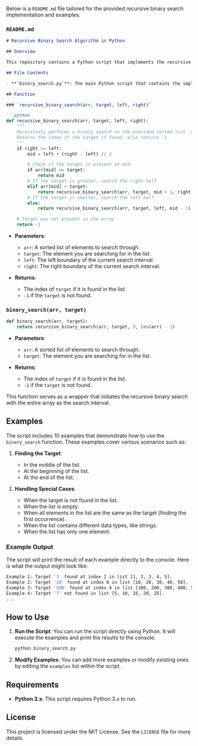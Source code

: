 Below is a `README.md` file tailored for the provided recursive binary search implementation and examples.

### `README.md`

```markdown
# Recursive Binary Search Algorithm in Python

## Overview

This repository contains a Python script that implements the recursive binary search algorithm. Binary search is an efficient algorithm used to find an element in a sorted list. The recursive approach to binary search involves dividing the list in half and recursively searching in the appropriate half until the target value is found or the search interval is exhausted.

## File Contents

- **`binary_search.py`**: The main Python script that contains the implementation of the recursive binary search algorithm, along with 10 examples demonstrating its usage.

## Function

### `recursive_binary_search(arr, target, left, right)`

```python
def recursive_binary_search(arr, target, left, right):
    """
    Recursively performs a binary search on the provided sorted list 'arr' to find the 'target'.
    Returns the index of the target if found, else returns -1.
    """
    if right >= left:
        mid = left + (right - left) // 2

        # Check if the target is present at mid
        if arr[mid] == target:
            return mid
        # If the target is greater, search the right half
        elif arr[mid] < target:
            return recursive_binary_search(arr, target, mid + 1, right)
        # If the target is smaller, search the left half
        else:
            return recursive_binary_search(arr, target, left, mid - 1)

    # Target was not present in the array
    return -1
```

- **Parameters**:
  - `arr`: A sorted list of elements to search through.
  - `target`: The element you are searching for in the list.
  - `left`: The left boundary of the current search interval.
  - `right`: The right boundary of the current search interval.

- **Returns**:
  - The index of `target` if it is found in the list.
  - `-1` if the `target` is not found.

### `binary_search(arr, target)`

```python
def binary_search(arr, target):
    return recursive_binary_search(arr, target, 0, len(arr) - 1)
```

- **Parameters**:
  - `arr`: A sorted list of elements to search through.
  - `target`: The element you are searching for in the list.

- **Returns**:
  - The index of `target` if it is found in the list.
  - `-1` if the `target` is not found.

This function serves as a wrapper that initiates the recursive binary search with the entire array as the search interval.

## Examples

The script includes 10 examples that demonstrate how to use the `binary_search` function. These examples cover various scenarios such as:

1. **Finding the Target**:
    - In the middle of the list.
    - At the beginning of the list.
    - At the end of the list.
  
2. **Handling Special Cases**:
    - When the target is not found in the list.
    - When the list is empty.
    - When all elements in the list are the same as the target (finding the first occurrence).
    - When the list contains different data types, like strings.
    - When the list has only one element.

### Example Output

The script will print the result of each example directly to the console. Here is what the output might look like:

```bash
Example 1: Target '3' found at index 2 in list [1, 2, 3, 4, 5].
Example 2: Target '10' found at index 0 in list [10, 20, 30, 40, 50].
Example 3: Target '500' found at index 4 in list [100, 200, 300, 400, 500].
Example 4: Target '7' not found in list [5, 10, 15, 20, 25].
...
```

## How to Use

1. **Run the Script**: You can run the script directly using Python. It will execute the examples and print the results to the console.

   ```bash
   python binary_search.py
   ```

2. **Modify Examples**: You can add more examples or modify existing ones by editing the `examples` list within the script.

## Requirements

- **Python 3.x**: This script requires Python 3.x to run.

## License

This project is licensed under the MIT License. See the `LICENSE` file for more details.
